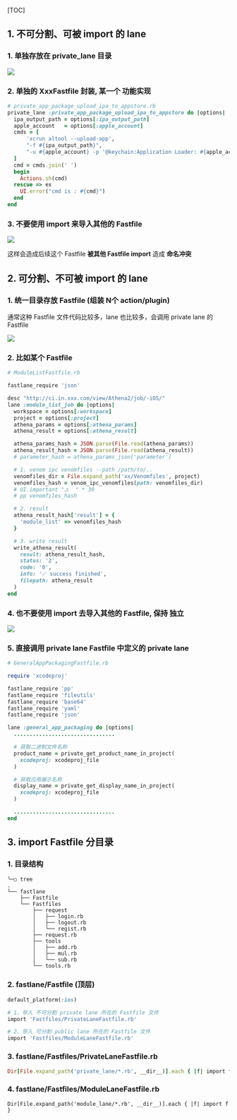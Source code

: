[TOC]



## 1. 不可分割、可被 import 的 lane

### 1. 单独存放在 private_lane 目录

![](Snip20191107_4.png)

### 2. 单独的 XxxFastfile 封装, 某一个 功能实现

```ruby
# private_app_package_upload_ipa_to_appstore.rb
private_lane :private_app_package_upload_ipa_to_appstore do |options|
  ipa_output_path = options[:ipa_output_path]
  apple_account   = options[:apple_account]
  cmds = [
      'xcrun altool --upload-app',
      "-f #{ipa_output_path}",
      "-u #{apple_account} -p '@keychain:Application Loader: #{apple_account}' --output-format normal"
  ]
  cmd = cmds.join(' ')
  begin
    Actions.sh(cmd)
  rescue => ex
    UI.error("cmd is : #{cmd}")
  end
end
```

### 3. 不要使用 import 来导入其他的 Fastfile

![](Snip20191107_5.png)

这样会造成后续这个 Fastfile **被其他 Fastfile import** 造成 **命名冲突**



## 2. 可分割、不可被 import 的 lane

### 1. 统一目录存放 Fastfile (组装 N个 action/plugin)

通常这种 Fastfile 文件代码比较多，lane 也比较多，会调用 private lane 的 Fastfile

![](Snip20191107_6.png)

### 2. 比如某个 Fastfile 

```ruby
# ModuleListFastfile.rb

fastlane_require 'json'

desc "http://ci.in.xxx.com/view/Athena2/job/-iOS/"
lane :module_list_job do |options|
  workspace = options[:workspace]
  project = options[:project]
  athena_params = options[:athena_params]
  athena_result = options[:athena_result]

  athena_params_hash = JSON.parse(File.read(athena_params))
  athena_result_hash = JSON.parse(File.read(athena_result))
  # parameter_hash = athena_params_json['parameter']

  # 1. venom ipc venomfiles --path /path/to/..
  venomfiles_dir = File.expand_path('xx/Venomfiles', project)
  venomfiles_hash = venom_ipc_venomfiles(path: venomfiles_dir)
  # UI.important "⚠️  " * 30
  # pp venomfiles_hash

  # 2. result
  athena_result_hash['result'] = {
    'module_list' => venomfiles_hash
  }

  # 3. write result
  write_athena_result(
    result: athena_result_hash,
    status: '2',
    code: '0',
    info: '✅ success finished',
    filepath: athena_result
  )
end
```

### 4. 也不要使用 **import** 去导入其他的 Fastfile, 保持 **独立**

![](Snip20191107_8.png)

### 5. 直接调用 private lane Fastfile 中定义的 private lane

```ruby
# GeneralAppPackagingFastfile.rb

require 'xcodeproj'

fastlane_require 'pp'
fastlane_require 'fileutils'
fastlane_require 'base64'
fastlane_require 'yaml'
fastlane_require 'json'

lane :general_app_packaging do |options|
  ................................

  # 获取二进制文件名称
  product_name = private_get_product_name_in_project(
    xcodeproj: xcodeproj_file
  )

  # 获取应用展示名称
  display_name = private_get_display_name_in_project(
    xcodeproj: xcodeproj_file
  )

  ................................
end
```



## 3.  import Fastfile 分目录

### 1. 目录结构

```
╰─○ tree
.
└── fastlane
    ├── Fastfile
    └── Fastfiles
        ├── request
        │   ├── login.rb
        │   ├── logout.rb
        │   └── regist.rb
        ├── request.rb
        ├── tools
        │   ├── add.rb
        │   ├── mul.rb
        │   └── sub.rb
        └── tools.rb
```

### 2. fastlane/Fastfile (顶层)

```ruby
default_platform(:ios)

# 1、导入 不可分割 private lane 所在的 Fastfile 文件
import 'Fastfiles/PrivateLaneFastfile.rb'

# 2、导入 可分割 public lane 所在的 Fastfile 文件
import 'Fastfiles/ModuleLaneFastfile.rb'
```

### 3. fastlane/Fastfiles/PrivateLaneFastfile.rb

```ruby
Dir[File.expand_path('private_lane/*.rb', __dir__)].each { |f| import f }
```

### 4. fastlane/Fastfiles/ModuleLaneFastfile.rb

```
Dir[File.expand_path('module_lane/*.rb', __dir__)].each { |f| import f }
```


